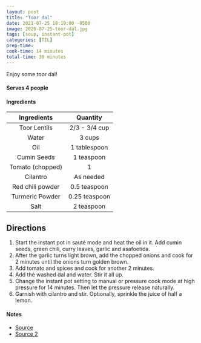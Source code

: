 ```yaml
---
layout: post
title: "Toor dal"
date: 2021-07-25 18:19:00 -0500
image: 2020-07-25-toor-dal.jpg
tags: [soup, instant-pot]
categories: [TIL]
prep-time:
cook-time: 14 minutes
total-time: 30 minutes
---
```


Enjoy some toor dal!

#### Serves 4 people

#### Ingredients

|    Ingredients   |    Quantity   |
|:----------------:|:-------------:|
|   Toor Lentils   | 2/3 - 3/4 cup |
|       Water      |     3 cups    |
|        Oil       |  1 tablespoon |
|    Cumin Seeds   |   1 teaspoon  |
| Tomato (chopped) |       1       |
|     Cilantro     |   As needed   |
| Red chili powder |  0.5 teaspoon |
|  Turmeric Powder | 0.25 teaspoon |
|       Salt       |   2 teaspoon  |

## Directions

1. Start the instant pot in sauté mode and heat the oil in it. Add cumin seeds, green chili, curry leaves, garlic and asafoetida.
2. After the garlic turns light brown, add the chopped onions and cook for 2 minutes until the onions turn golden brown.
3. Add tomato and spices and cook for another 2 minutes.
4. Add the washed dal and water. Stir it all up. 
5. Change the instant pot setting to manual or pressure cook mode at high pressure for 14 minutes. Then let the pressure release naturally.
6. Garnish with cilantro and stir. Optionally, sprinkle the juice of half a lemon.

#### Notes

* [Source](https://pipingpotcurry.com/dal-tadka-instant-pot/)
* [Source 2](https://www.yellowthyme.com/instant-pot-toor-dal-2/)